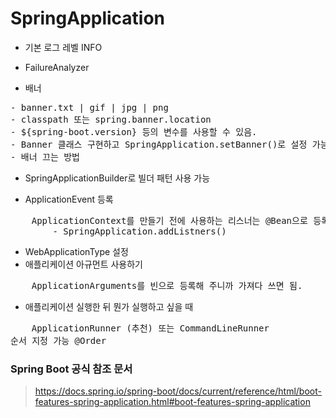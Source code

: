 # SpringApplication 

- 기본 로그 레벨 INFO

- FailureAnalyzer
- 배너

<pre>
- banner.txt | gif | jpg | png
- classpath 또는 spring.banner.location
- ${spring-boot.version} 등의 변수를 사용할 수 있음.
- Banner 클래스 구현하고 SpringApplication.setBanner()로 설정 가능
- 배너 끄는 방법
</pre>

- SpringApplicationBuilder로 빌더 패턴 사용 가능


- ApplicationEvent 등록

<pre>
    ApplicationContext를 만들기 전에 사용하는 리스너는 @Bean으로 등록할 수 없다.
        - SpringApplication.addListners()
</pre>

- WebApplicationType 설정
- 애플리케이션 아규먼트 사용하기

<pre>
    ApplicationArguments를 빈으로 등록해 주니까 가져다 쓰면 됨.
</pre>

- 애플리케이션 실행한 뒤 뭔가 실행하고 싶을 때

<pre>
    ApplicationRunner (추천) 또는 CommandLineRunner
순서 지정 가능 @Order
</pre>



### Spring Boot 공식 참조 문서

> https://docs.spring.io/spring-boot/docs/current/reference/html/boot-features-spring-application.html#boot-features-spring-application